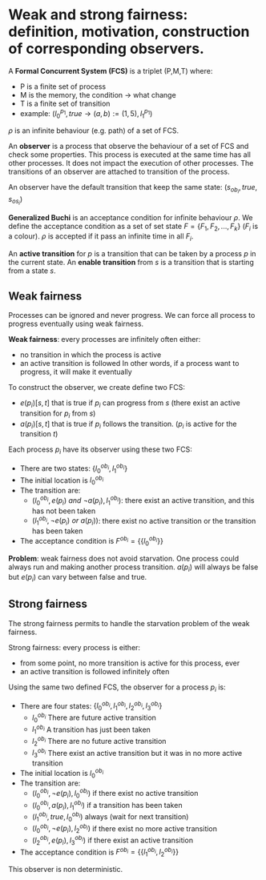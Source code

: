 # Weak and strong fairness: definition, motivation, construction of corresponding observers.

A **Formal Concurrent System (FCS)** is a triplet (P,M,T) where:
- P is a finite set of process
- M is the memory, the condition $\rightarrow$ what change
- T is a finite set of transition
- example: $(l_0^{p_1}, true \rightarrow (a, b) := (1, 5), l_1^{p_1})$

$\rho$ is an infinite behaviour (e.g. path) of a set of FCS.

An **observer** is a process that observe the behaviour of a set of FCS and check some properties. This process is executed at the same time has all other processes. It does not impact the execution of other processes. The transitions of an observer are attached to transition of the process.

An observer have the default transition that keep the same state: $(s_{ob_i}, true, s_{os_i})$

**Generalized Buchi** is an acceptance condition for infinite behaviour $\rho$. We define the acceptance condition as a set of set state $F = \{F_1, F_2, ..., F_k\}$ ($F_i$ is a colour). $\rho$ is accepted if it pass an infinite time in all $F_i$.

An **active transition** for $p$ is a transition that can be taken by a process $p$ in the current state.
An **enable transition** from $s$ is a transition that is starting from a state $s$.

## Weak fairness

Processes can be ignored and never progress. We can force all process to progress eventually using weak fairness.

**Weak fairness**: every processes are infinitely often either:
- no transition in which the process is active
- an active transition is followed
In other words, if a process want to progress, it will make it eventually

To construct the observer, we create define two FCS:
- $e(p_i)[s,t]$ that is true if $p_i$ can progress from $s$ (there exist an active transition for $p_i$ from $s$)
- $a(p_i)[s,t]$ that is true if $p_i$ follows the transition. ($p_i$ is active for the transition $t$)

Each process $p_i$ have its observer using these two FCS:

- There are two states: $\{l_0^{ob_i}, l_1^{ob_i}\}$
- The initial location is $l_0^{ob_i}$
- The transition are:
	- $(l_0^{ob_i}, e(p_i) \ and \ \neg a(p_i), l_1^{ob_i})$: there exist an active transition, and this has not been taken
	- $(l_1^{ob_i}, \neg e(p_i) \ or \ a(p_i))$: there exist no active transition or the transition has been taken
- The acceptance condition is $F^{ob_i} = \{\{l_0^{ob_i}\}\}$

**Problem**: weak fairness does not avoid starvation. One process could always run and making another process transition. $a(p_i)$ will always be false but $e(p_i)$ can vary between false and true.

## Strong fairness

The strong fairness permits to handle the starvation problem of the weak fairness.

Strong fairness: every process is either:
- from some point, no more transition is active for this process, ever
- an active transition is followed infinitely often

Using the same two defined FCS, the observer for a process $p_i$ is:
- There are four states: $\{l_0^{ob_i}, l_1^{ob_i}, l_2^{ob_i}, l_3^{ob_i}\}$
	- $l_0^{ob_i}$ There are future active transition
	- $l_1^{ob_i}$ A transition has just been taken
	- $l_2^{ob_i}$ There are no future active transition
	- $l_3^{ob_i}$ There exist an active transition but it was in no more active transition
- The initial location is $l_0^{ob_i}$
- The transition are:
	- $(l_0^{ob_i}, \neg e(p_i), l_0^{ob_i})$ if there exist no active transition
	- $(l_0^{ob_i}, a(p_i), l_1^{ob_i})$ if a transition has been taken
	- $(l_1^{ob_i}, true, l_0^{ob_i})$ always (wait for next transition)
	- $(l_0^{ob_i}, \neg e(p_i), l_2^{ob_i})$ if there exist no more active transition
	- $(l_2^{ob_i}, e(p_i), l_3^{ob_i})$ if there exist an active transition
- The acceptance condition is $F^{ob_i}=\{\{l_1^{ob_i}, l_2^{ob_i}\}\}$

This observer is non deterministic.